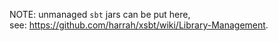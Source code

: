 NOTE: unmanaged `sbt` jars can be put here, <br>
      see: <https://github.com/harrah/xsbt/wiki/Library-Management>.
